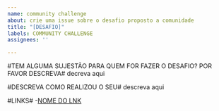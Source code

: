 ```yaml
---
name: community challenge
about: crie uma issue sobre o desafio proposto a comunidade
title: "[DESAFIO]"
labels: COMMUNITY CHALLENGE
assignees: ''

---
```


#TEM ALGUMA SUJESTÃO PARA QUEM FOR FAZER O DESAFIO? POR FAVOR DESCREVA#
decreva aqui

#DESCREVA COMO REALIZOU O SEU#
descreva aqui

#LINKS#
-[NOME DO LNK](URL)
